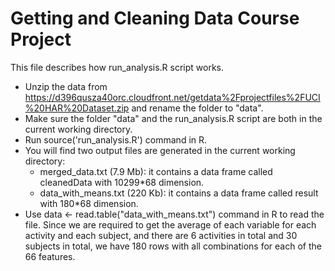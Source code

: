 Getting and Cleaning Data Course Project
========================================
This file describes how run_analysis.R script works.
* Unzip the data from https://d396qusza40orc.cloudfront.net/getdata%2Fprojectfiles%2FUCI%20HAR%20Dataset.zip and rename the folder to "data".
* Make sure the folder "data" and the run_analysis.R script are both in the current working directory.
* Run source('run_analysis.R') command in R. 
* You will find two output files are generated in the current working directory:
  - merged_data.txt (7.9 Mb): it contains a data frame called cleanedData with 10299*68 dimension.
  - data_with_means.txt (220 Kb): it contains a data frame called result with 180*68 dimension.
* Use data <- read.table("data_with_means.txt") command in R to read the file. Since we are required to get the average of each variable for each activity and each subject, and there are 6 activities in total and 30 subjects in total, we have 180 rows with all combinations for each of the 66 features. 

